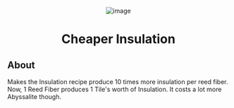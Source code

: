<div align="center">

![image](./Preview/banner.png)

# Cheaper Insulation

</div>

## About
Makes the Insulation recipe produce 10 times more insulation per reed fiber.
Now, 1 Reed Fiber produces 1 Tile's worth of Insulation. It costs a lot more Abyssalite though.
